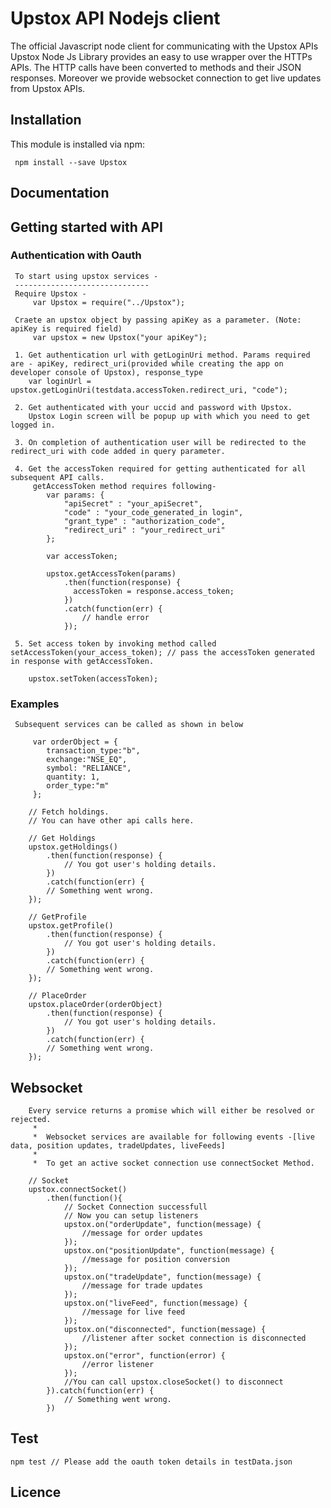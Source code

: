 # Upstox API Nodejs client
The official Javascript node client for communicating with the Upstox APIs
Upstox Node Js Library provides an easy to use wrapper over the HTTPs APIs. The HTTP calls have been converted to methods and their JSON responses.
Moreover we provide websocket connection to get live updates from Upstox APIs.

## Installation

This module is installed via npm:

	 npm install --save Upstox

## Documentation


Getting started with API
------------------------

### Authentication with Oauth

     To start using upstox services -
     ------------------------------
     Require Upstox - 
         var Upstox = require("../Upstox");
         
     Craete an upstox object by passing apiKey as a parameter. (Note: apiKey is required field)
         var upstox = new Upstox("your apiKey");

     1. Get authentication url with getLoginUri method. Params required are - apiKey, redirect_uri(provided while creating the app on developer console of Upstox), response_type
        var loginUrl = upstox.getLoginUri(testdata.accessToken.redirect_uri, "code");
     
     2. Get authenticated with your uccid and password with Upstox.
        Upstox Login screen will be popup up with which you need to get logged in.
        
     3. On completion of authentication user will be redirected to the redirect_uri with code added in query parameter.
     
     4. Get the accessToken required for getting authenticated for all subsequent API calls.
         getAccessToken method requires following- 
            var params: {
                "apiSecret" : "your_apiSecret",
                "code" : "your_code_generated_in login",
                "grant_type" : "authorization_code",
                "redirect_uri" : "your_redirect_uri"
            };
            
            var accessToken;
            
            upstox.getAccessToken(params)
                .then(function(response) {
                  accessToken = response.access_token;
                })
                .catch(function(err) {
                    // handle error 
                });
                
     5. Set access token by invoking method called setAccessToken(your_access_token); // pass the accessToken generated in response with getAccessToken.
        
        upstox.setToken(accessToken);
        
     
    
### Examples

     Subsequent services can be called as shown in below
     
         var orderObject = {
            transaction_type:"b",
            exchange:"NSE_EQ",
            symbol: "RELIANCE",
            quantity: 1,
            order_type:"m"
         };
   
        // Fetch holdings.
        // You can have other api calls here.

        // Get Holdings
        upstox.getHoldings()
            .then(function(response) {
                // You got user's holding details.
            })
            .catch(function(err) {
            // Something went wrong.
        });

        // GetProfile
        upstox.getProfile()
            .then(function(response) {
                // You got user's holding details.
            })
            .catch(function(err) {
            // Something went wrong.
        });

        // PlaceOrder
        upstox.placeOrder(orderObject)
            .then(function(response) {
                // You got user's holding details.
            })
            .catch(function(err) {
            // Something went wrong.
        });


## Websocket
 
        Every service returns a promise which will either be resolved or rejected.
         *
         *  Websocket services are available for following events -[live data, position updates, tradeUpdates, liveFeeds]
         *
         *  To get an active socket connection use connectSocket Method.
      
        // Socket
        upstox.connectSocket()
            .then(function(){
                // Socket Connection successfull
                // Now you can setup listeners
                upstox.on("orderUpdate", function(message) {
                    //message for order updates
                });
                upstox.on("positionUpdate", function(message) {
                    //message for position conversion
                });
                upstox.on("tradeUpdate", function(message) {
                    //message for trade updates
                });
                upstox.on("liveFeed", function(message) {
                    //message for live feed
                });
                upstox.on("disconnected", function(message) {
                    //listener after socket connection is disconnected
                });
                upstox.on("error", function(error) {
                    //error listener
                });
                //You can call upstox.closeSocket() to disconnect
            }).catch(function(err) {
                // Something went wrong.
            })
            
## Test
    npm test // Please add the oauth token details in testData.json
   
## Licence